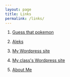```yaml
---
layout: page
title: Links
permalink: /links/
---
```


1. [Guess that pokemon][link1]

[link1]: https://gearoid.me/pokemon/

2. [Aleks][link2]

[link2]: https://www.aleks.com/

3. [My Wordpress site][link3]

[link3]: https://wordpress.com/view/vvacuum7.wordpress.com

4. [My class's Wordpress site][link4]

[link4]: https://wordpress.com/view/webdev2b.wordpress.com

5. [About Me][link5]

[link5]: https://en.wikipedia.org/wiki/Vacuum

